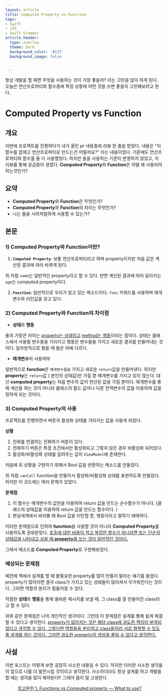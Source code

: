 ```yaml
---
layout: article
title: Computed Property vs Function
tags:
- Swift
- iOS
- Swift Grammar
article_header:
  type: overlay
  theme: dark
  background_color: '#123'
  background_image: false


---
```


항상 개발을 할 때면 무엇을 사용하는 것이 가장 좋을까? 라는 고민을 많이 하게 된다. 오늘은 연산프로퍼티와 함수중에 특정 상황에 어떤 것을 쓰면 좋을지 고민해보려고 한다. 

<!--more-->

# Computed Property vs Function



## 개요

이번에 프로젝트를 진행하다가 내가 올린 pr 내용중에 리뷰 한 줄을 받았다. 내용은 "이 함수를 없애고 연산프로퍼티로 만드는건 어떨까요?" 라는 내용이었다. 기존에도 연산프로퍼티와 함수를 둘 다 사용했었다. 하지만 둘을 사용하는 기준이 분명하지 않았고, 이 리뷰를 통해 궁금증이 생겼다. **Computed Property**와 **Function**은 어떨 때 사용되야 하는것인가?   

## 요약

- **Computed Property**와 **Function**은 무엇인가? 
- **Computed Property**와 **Function**의 차이는 무엇인가? 
- 나는 둘을 시의적절하게 사용할 수 있는가? 



## 본문

### 1) Computed Property와 Function이란? 

1. **`Computed Property`**: 보통 연산프로퍼티라고 하며 property이지만 처음 값은 계산된 결과에 따라 바뀌게 된다. 

<script src="https://gist.github.com/gwonii/9d5c399595f7926dcbc6e24d3a295eae.js"></script>

위 처럼 `name`는 일반적인 property라고 할 수 있다. 반면 계산된 결과에 따라 달라지는 `age`는 computed property이다. 



2. **`Function`**: 일반적으로 우리가 알고 있는 메소드이다. `func` 키워드를 사용하며 매개변수와 리턴값을 갖고 있다. 



###  2) Computed Property와 Function의 차이점 

* **상태**와 **행동**

둘의 가장큰 차이는 <u>property는 상태이고</u> <u>method는 행동</u>이라는 점이다. 상태는 클래스에서 사용될 변수들을 가리키고 행동은 변수들을 가지고 새로운 결과를 만들어내는 것이다. 일차원적으로 봤을  때 둘은 아예 다르다. 

* **매개변수**의 사용여부

일반적으로 **function**은 `매개변수들을` 가지고 새로운 `return`값을 만들어낸다. 하지만 **property**는 `return`값 ( 본인의 상태값)만 가질 뿐 매개변수를 가지고 있지 않는다. 대신 **computed property**는 처음 변수의 값이 연산된 값을 가질 뿐이다. 매개변수를 통해 계산을 하는 것이 아니라 클래스의 필드 값이나 다른 전역변수의 값을 이용하여 값을 정하게 되는 것이다. 



### 3) Computed Property의 사용 

프로젝트를 진행하면서 버튼의 활성화 상태를 가리키는 값을 사용게 되었다. 

**상황**

1. 전화를 연결하는 전화하기 버튼이 있다. 
2. 전화하기 버튼은 특정 조건에서만 활성화되고 그렇지 않은 경우 비활성화 되어있다. 
3. 활성화/비활성화 상태를 알려주는 값이 `ViewModel`에 존재한다. 



처음에 위 상황을 구현하기 위해서 Bool 값을 반환하는 메소드를 만들었다. 

<script src="https://gist.github.com/gwonii/2371c728b0f5930cd2344247674b84a8.js"></script>

위 처럼 `canCall` function을 만들어서 활성화/비활성화 상태를 표현하도록 만들었다. 하지만 이 코드에는 여러 문제가 있었다. 

**문제점**

1. 이 함수는 매개변수의 값만을 이용하여 return 값을 만드는 순수함수가 아니다.  (클래스의 상태값을 이용하여 return 값을 만드는 함수이다. )
2. 현실세계에서 바라볼 때 Bool 값을 리턴할 뿐, 행동이라고 말하기 애매하다. 



이러한 문제점으로 인하여 **function**을 사용할 것이 아니라 **Computed Property**를 사용하도록 권유받았다. <u>호출에 대한 비용이 적고 복잡한 함수가 아니라면 또는 단순히 상태값을 나타내고 싶을 때 **property**를 쓰는 것이 일반적인 것이다.</u>

그래서 메소드를 **Computed Property**로 구현해보았다. 

<script src="https://gist.github.com/gwonii/8a8f78da51144c445f8a84041dc096d6.js"></script>



### 예상되는 문제점

예전에 책에서 설계를 할 때 불필요한 property를 많이 만들지 말라는 얘기를 들었다. property가 많아지면 결국 class가 가지고 있는 상태들이 많아져서 무거워진다는 것이다. 그러면 역할의 분리가 힘들어질 수 있다. 

적절한 **상태**와 **행동**을 통해 올바른 메시지를 보낼 때, 그 class를 잘 만들어진 class라고 할 수 있다. 

위와 같은 문제점은 나의 개인적인 생각이다. 그런데 이 문제점은 설계를 통해 쉽게 해결할 수 있다고 생각한다. <u>property가 많아지는 것은 해당 class에 과도한 책임이 부여되었다고 생각할 수 있다. 그렇다면 역할들을 분리하고 class들끼리 서로 협력할 수 있도록 설계를 하는 것이다. 그러면 과도한 property의 생성을 줄일 수 있다고 생각한다.</u> 



## 사설 

이번 포스트는 어떻게 보면 굉장히 사소한 내용일 수 있다. 하지만 이러한 사소한 생각들이 앞으로 나를 더 발전시킬 것이라고 생각한다. 사소하더라도 항상 설계를 하고 개발을 할 때는 생각을 많이 해야된다!! 그래야 몸이 덜 고생한다. 



> [참고문헌 1. Functions vs Computed property — What to use?](https://medium.com/swift-india/functions-vs-computed-property-what-to-use-64bbe2df3916)





























